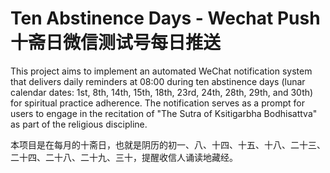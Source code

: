 # Ten Abstinence Days - Wechat Push 十斋日微信测试号每日推送

This project aims to implement an automated WeChat notification system that delivers daily reminders at 08:00 during ten abstinence days (lunar calendar dates: 1st, 8th, 14th, 15th, 18th, 23rd, 24th, 28th, 29th, and 30th) for spiritual practice adherence. The notification serves as a prompt for users to engage in the recitation of "The Sutra of Ksitigarbha Bodhisattva" as part of the religious discipline.

本项目是在每月的十斋日，也就是阴历的初一、八、十四、十五、十八、二十三、二十四、二十八、二十九、三十，提醒收信人诵读地藏经。
